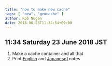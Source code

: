 ```yaml
---
title: "how to make new cache"
tags: [ "new", "geocache" ]
author: Rob Nugen
date: 2018-06-23T11:34:54+09:00
---
```


## 11:34 Saturday 23 June 2018 JST

1) Make a cache container and all that
2) Print [English](../index_en.html) and [Japanese](../index.html)]
notes
